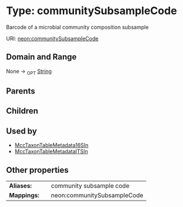 
# Type: communitySubsampleCode


Barcode of a microbial community composition subsample

URI: [neon:communitySubsampleCode](https://data.neonscience.org/communitySubsampleCode)


## Domain and Range

None ->  <sub>OPT</sub> [String](types/String.md)

## Parents


## Children


## Used by

 * [MccTaxonTableMetadata16SIn](MccTaxonTableMetadata16SIn.md)
 * [MccTaxonTableMetadataITSIn](MccTaxonTableMetadataITSIn.md)

## Other properties

|  |  |  |
| --- | --- | --- |
| **Aliases:** | | community subsample code |
| **Mappings:** | | neon:communitySubsampleCode |

